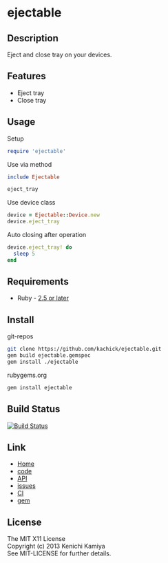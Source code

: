 ejectable
============

Description
-----------

Eject and close tray on your devices.

Features
--------

* Eject tray
* Close tray

Usage
-----

Setup

```ruby
require 'ejectable'
```

Use via method

```ruby
include Ejectable

eject_tray
```

Use device class

```ruby
device = Ejectable::Device.new
device.eject_tray
```

Auto closing after operation

```ruby
device.eject_tray! do
  sleep 5
end
```

Requirements
-------------

* Ruby - [2.5 or later](http://travis-ci.org/#!/kachick/ejectable)

Install
-------

git-repos

```bash
git clone https://github.com/kachick/ejectable.git
gem build ejectable.gemspec
gem install ./ejectable
```

rubygems.org

```bash
gem install ejectable
```

Build Status
-------------

[![Build Status](https://secure.travis-ci.org/kachick/ejectable.png)](http://travis-ci.org/kachick/ejectable)

Link
----

* [Home](http://kachick.github.com/ejectable)
* [code](https://github.com/kachick/ejectable)
* [API](http://kachick.github.com/ejectable/yard/frames.html)
* [issues](https://github.com/kachick/ejectable/issues)
* [CI](http://travis-ci.org/#!/kachick/ejectable)
* [gem](https://rubygems.org/gems/ejectable)

License
--------

The MIT X11 License  
Copyright (c) 2013 Kenichi Kamiya  
See MIT-LICENSE for further details.
